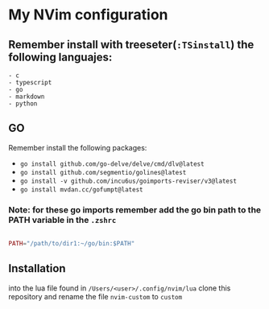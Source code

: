 # My NVim configuration

## Remember install with treeseter(`:TSinstall`) the following languajes:
    - c
    - typescript
    - go
    - markdown
    - python

## GO

Remember install the following packages:

- `go install github.com/go-delve/delve/cmd/dlv@latest`
- `go install github.com/segmentio/golines@latest`
- `go install -v github.com/incu6us/goimports-reviser/v3@latest`
- `go install mvdan.cc/gofumpt@latest`

### Note: for these go imports remember add the go bin path to the PATH variable in the `.zshrc`

```lua

PATH="/path/to/dir1:~/go/bin:$PATH"

```

## Installation

into the lua file found in `/Users/<user>/.config/nvim/lua` clone this repository and rename the file `nvim-custom` to `custom`

